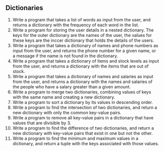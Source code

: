 ## Dictionaries

1. Write a program that takes a list of words as input from the user, and returns a dictionary with the frequency of each word in the list.
2. Write a program for storing the user details in a nested dictionary. The keys for the outer dictionary are the names of the user, the values for these keys are the inccer dictionary that holds the details of the users.
3. Write a program that takes a dictionary of names and phone numbers as input from the user, and returns the phone number for a given name, or a message if the name is not found in the dictionary.
4. Write a program that takes a dictionary of items and stock levels as input from the user, and returns a dictionary with the items that are out of stock.
5. Write a program that takes a dictionary of names and salaries as input from the user, and returns a dictionary with the names and salaries of the people who have a salary greater than a given amount.
6. Write a program to merge two dictionaries, combining values of keys with the same name and creating a new dictionary.
7. Write a program to sort a dictionary by its values in descending order.
8. Write a program to find the intersection of two dictionaries, and return a new dictionary with only the common key-value pairs.
9. Write a program to remove all key-value pairs in a dictionary that have values that are divisible by 3.
10. Write a program to find the difference of two dictionaries, and return a new dictionary with key-value pairs that exist in one but not the other.
11. Write a program to find the minimum and maximum values in a dictionary, and return a tuple with the keys associated with those values.
